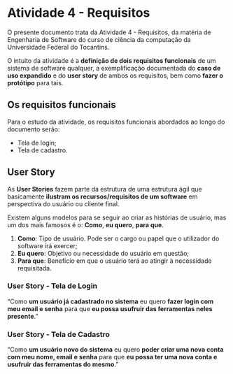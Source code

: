 # Atividade 4 - Requisitos

O presente documento trata da Atividade 4 - Requisitos, da matéria de Engenharia de Software do curso de ciência da computação da Universidade Federal do Tocantins.

O intuito da atividade é a **definição de dois requisitos funcionais** de um sistema de software qualquer, a exemplificação documentada do **caso de uso expandido** e do **user story** de ambos os requisitos, bem como **fazer o protótipo** para tais.

## Os requisitos funcionais

Para o estudo da atividade, os requisitos funcionais abordados ao longo do documento serão:
- Tela de login;
- Tela de cadastro.

## User Story

As **User Stories** fazem parte da estrutura de uma estrutura ágil que basicamente **ilustram os recursos/requisitos de um software** em perspectiva do usuário ou cliente final.

Existem alguns modelos para se seguir ao criar as histórias de usuário, mas um dos mais famosos é o: **Como**, **eu quero**, **para que**.

1. **Como**: Tipo de usuário. Pode ser o cargo ou papel que o utilizador do software irá exercer;
2. **Eu quero**: Objetivo ou necessidade do usuário em questão;
3. **Para que**: Benefício em que o usuário terá ao atingir à necessidade requisitada.

### User Story - Tela de Login

“Como **um usuário já cadastrado no sistema** eu quero **fazer login com meu email e senha** para que **eu possa usufruir das ferramentas neles presente**.”

### User Story - Tela de Cadastro

“Como **um usuário novo do sistema** eu quero **poder criar uma nova conta com meu nome, email e senha** para que **eu possa ter uma nova conta e usufruir das ferramentas do mesmo**.”